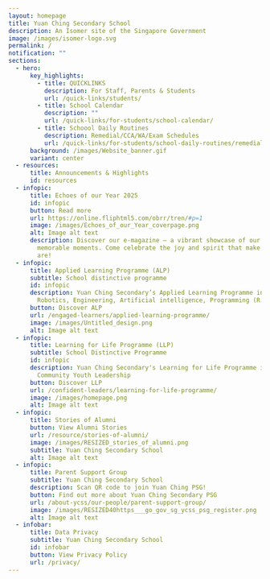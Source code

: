 ```yaml
---
layout: homepage
title: Yuan Ching Secondary School
description: An Isomer site of the Singapore Government
image: /images/isomer-logo.svg
permalink: /
notification: ""
sections:
  - hero:
      key_highlights:
        - title: QUICKLINKS
          description: For Staff, Parents & Students
          url: /quick-links/students/
        - title: School Calendar
          description: ""
          url: /quick-links/for-students/school-calendar/
        - title: Schoool Daily Routines
          description: Remedial/CCA/WA/Exam Schedules
          url: /quick-links/for-students/school-daily-routines/remedials-and-cca-schedule/
      background: /images/Website_banner.gif
      variant: center
  - resources:
      title: Announcements & Highlights
      id: resources
  - infopic:
      title: Echoes of our Year 2025
      id: infopic
      button: Read more
      url: https://online.fliphtml5.com/obrr/tren/#p=1
      image: /images/Echoes_of_our_Year_coverpage.png
      alt: Image alt text
      description: Discover our e-magazine — a vibrant showcase of our school’s most
        memorable moments. Come celebrate the joy and spirit that make us who we
        are!
  - infopic:
      title: Applied Learning Programme (ALP)
      subtitle: School distinctive programme
      id: infopic
      description: Yuan Ching Secondary’s Applied Learning Programme in STEM -
        Robotics, Engineering, Artificial intelligence, Programming (R.E.A.P)
      button: Discover ALP
      url: /engaged-learners/applied-learning-programme/
      image: /images/Untitled_design.png
      alt: Image alt text
  - infopic:
      title: Learning for Life Programme (LLP)
      subtitle: School Distinctive Programme
      id: infopic
      description: Yuan Ching Secondary's Learning for Life Programme in Leadership -
        Community Youth Leadership
      button: Discover LLP
      url: /confident-leaders/learning-for-life-programme/
      image: /images/homepage.png
      alt: Image alt text
  - infopic:
      title: Stories of Alumni
      button: View Alumni Stories
      url: /resource/stories-of-alumni/
      image: /images/RESIZED_stories_of_alumni.png
      subtitle: Yuan Ching Secondary School
      alt: Image alt text
  - infopic:
      title: Parent Support Group
      subtitle: Yuan Ching Secondary School
      description: Scan QR code to join Yuan Ching PSG!
      button: Find out more about Yuan Ching Secondary PSG
      url: /about-ycss/our-people/parent-support-group/
      image: /images/RESIZED40https___go_gov_sg_ycss_psg_register.png
      alt: Image alt text
  - infobar:
      title: Data Privacy
      subtitle: Yuan Ching Secondary School
      id: infobar
      button: View Privacy Policy
      url: /privacy/
---
```

